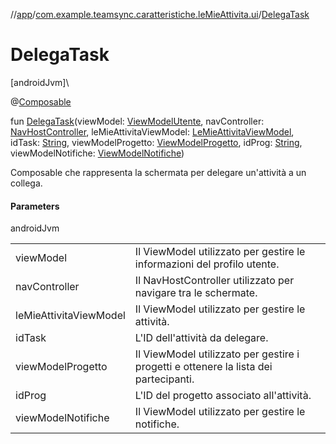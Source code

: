 //[app](../../index.md)/[com.example.teamsync.caratteristiche.leMieAttivita.ui](index.md)/[DelegaTask](-delega-task.md)

# DelegaTask

[androidJvm]\

@[Composable](https://developer.android.com/reference/kotlin/androidx/compose/runtime/Composable.html)

fun [DelegaTask](-delega-task.md)(viewModel: [ViewModelUtente](../com.example.teamsync.caratteristiche.autentificazione.data.viewModel/-view-model-utente/index.md), navController: [NavHostController](https://developer.android.com/reference/kotlin/androidx/navigation/NavHostController.html), leMieAttivitaViewModel: [LeMieAttivitaViewModel](../com.example.teamsync.caratteristiche.leMieAttivita.data.viewModel/-le-mie-attivita-view-model/index.md), idTask: [String](https://kotlinlang.org/api/latest/jvm/stdlib/kotlin/-string/index.html), viewModelProgetto: [ViewModelProgetto](../com.example.teamsync.caratteristiche.iTuoiProgetti.data.viewModel/-view-model-progetto/index.md), idProg: [String](https://kotlinlang.org/api/latest/jvm/stdlib/kotlin/-string/index.html), viewModelNotifiche: [ViewModelNotifiche](../com.example.teamsync.caratteristiche.notifiche.data.viewModel/-view-model-notifiche/index.md))

Composable che rappresenta la schermata per delegare un'attività a un collega.

#### Parameters

androidJvm

| | |
|---|---|
| viewModel | Il ViewModel utilizzato per gestire le informazioni del profilo utente. |
| navController | Il NavHostController utilizzato per navigare tra le schermate. |
| leMieAttivitaViewModel | Il ViewModel utilizzato per gestire le attività. |
| idTask | L'ID dell'attività da delegare. |
| viewModelProgetto | Il ViewModel utilizzato per gestire i progetti e ottenere la lista dei partecipanti. |
| idProg | L'ID del progetto associato all'attività. |
| viewModelNotifiche | Il ViewModel utilizzato per gestire le notifiche. |
